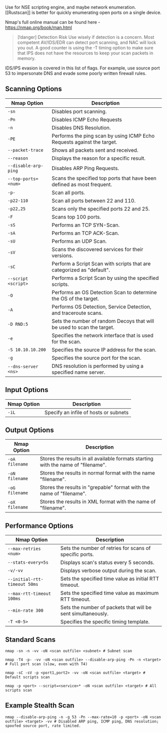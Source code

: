 Use for NSE scripting engine, and maybe network enumeration. [[Rustscan]] is better for quickly enumerating open ports on a single device. 

Nmap's full online manual can be found here - https://nmap.org/book/man.html

> [!danger] Detection Risk
> Use wisely if detection is a concern. Most competent AV/IDS/EDR can detect port scanning, and NAC will lock you out. A good counter is using the -T timing option to make sure that IPS does not have the resources to keep your scan packets in memory.

IDS/IPS evasion is covered in this list of flags. For example, use source port 53 to impersonate DNS and evade some poorly written firewall rules. 

## Scanning Options

| **Nmap Option**      | **Description**                                                        |
| -------------------- | ---------------------------------------------------------------------- |
| `-sn`                | Disables port scanning.                                                |
| `-Pn`                | Disables ICMP Echo Requests                                            |
| `-n`                 | Disables DNS Resolution.                                               |
| `-PE`                | Performs the ping scan by using ICMP Echo Requests against the target. |
| `--packet-trace`     | Shows all packets sent and received.                                   |
| `--reason`           | Displays the reason for a specific result.                             |
| `--disable-arp-ping` | Disables ARP Ping Requests.                                            |
| `--top-ports=<num>`  | Scans the specified top ports that have been defined as most frequent. |
| `-p-`                | Scan all ports.                                                        |
| `-p22-110`           | Scan all ports between 22 and 110.                                     |
| `-p22,25`            | Scans only the specified ports 22 and 25.                              |
| `-F`                 | Scans top 100 ports.                                                   |
| `-sS`                | Performs an TCP SYN-Scan.                                              |
| `-sA`                | Performs an TCP ACK-Scan.                                              |
| `-sU`                | Performs an UDP Scan.                                                  |
| `-sV`                | Scans the discovered services for their versions.                      |
| `-sC`                | Perform a Script Scan with scripts that are categorized as "default".  |
| `--script <script>`  | Performs a Script Scan by using the specified scripts.                 |
| `-O`                 | Performs an OS Detection Scan to determine the OS of the target.       |
| `-A`                 | Performs OS Detection, Service Detection, and traceroute scans.        |
| `-D RND:5`           | Sets the number of random Decoys that will be used to scan the target. |
| `-e`                 | Specifies the network interface that is used for the scan.             |
| `-S 10.10.10.200`    | Specifies the source IP address for the scan.                          |
| `-g`                 | Specifies the source port for the scan.                                |
| `--dns-server <ns>`  | DNS resolution is performed by using a specified name server.          |

## Input Options


| Nmap Option | Description                           |
| ----------- | ------------------------------------- |
| `-iL`       | Specify an infile of hosts or subnets |


## Output Options

| **Nmap Option** | **Description** |
|---|----|
| `-oA filename` | Stores the results in all available formats starting with the name of "filename". |
| `-oN filename` | Stores the results in normal format with the name "filename". |
| `-oG filename` | Stores the results in "grepable" format with the name of "filename". |
| `-oX filename` | Stores the results in XML format with the name of "filename". |

## Performance Options

| **Nmap Option** | **Description** |
|---|----|
| `--max-retries <num>` | Sets the number of retries for scans of specific ports. |
| `--stats-every=5s` | Displays scan's status every 5 seconds. |
| `-v/-vv` | Displays verbose output during the scan. |
| `--initial-rtt-timeout 50ms` | Sets the specified time value as initial RTT timeout. |
| `--max-rtt-timeout 100ms` | Sets the specified time value as maximum RTT timeout. |
| `--min-rate 300` | Sets the number of packets that will be sent simultaneously. |
| `-T <0-5>` | Specifies the specific timing template. |

## Standard Scans

```shell
nmap -sn -n -vv -oN <scan outfile> <subnet> # Subnet scan

nmap -T4 -p- -vv -oN <scan outfile> --disable-arp-ping -Pn -n <target> # Full port scan (slow, even with T4)

nmap -sC -sV -p <port1,port2> -vv -oN <scan outfile> <target> # Default scripts scan

nmap -p <port> --script=<service>* -oN <scan outfile> <target> # All scripts scan
```

## Example Stealth Scan
```shell
nmap --disable-arp-ping -n -g 53 -Pn --max-rate=10 -p <port> -oN <scan outfile> <target> -vv # Disabled ARP ping, ICMP ping, DNS resolution; spoofed source port, rate limited.
```
